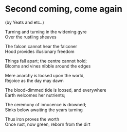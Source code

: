 Second coming, come again
=========================
(by Yeats and etc..)

Turning and turning in the widening gyre  
Over the rustling sheaves

The falcon cannot hear the falconer  
Hood provides illusionary freedom

Things fall apart; the centre cannot hold;  
Blooms and vines nibble around the edges

Mere anarchy is loosed upon the world,  
Rejoice as the day may dawn

The blood-dimmed tide is loosed, and everywhere  
Earth welcomes her nutrients;

The ceremony of innocence is drowned;  
Sinks below awaiting the years turning

Thus iron proves the worth  
Once rust, now green, reborn from the dirt
